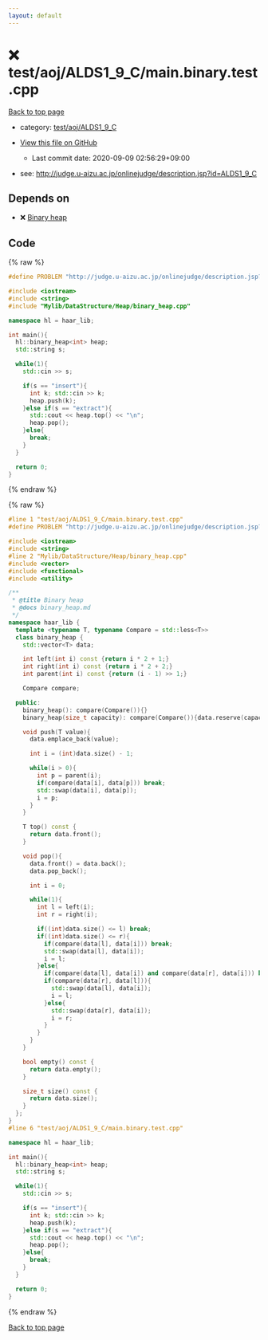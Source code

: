 ```yaml
---
layout: default
---
```


<!-- mathjax config similar to math.stackexchange -->
<script type="text/javascript" async
  src="https://cdnjs.cloudflare.com/ajax/libs/mathjax/2.7.5/MathJax.js?config=TeX-MML-AM_CHTML">
</script>
<script type="text/x-mathjax-config">
  MathJax.Hub.Config({
    TeX: { equationNumbers: { autoNumber: "AMS" }},
    tex2jax: {
      inlineMath: [ ['$','$'] ],
      processEscapes: true
    },
    "HTML-CSS": { matchFontHeight: false },
    displayAlign: "left",
    displayIndent: "2em"
  });
</script>

<script type="text/javascript" src="https://cdnjs.cloudflare.com/ajax/libs/jquery/3.4.1/jquery.min.js"></script>
<script src="https://cdn.jsdelivr.net/npm/jquery-balloon-js@1.1.2/jquery.balloon.min.js" integrity="sha256-ZEYs9VrgAeNuPvs15E39OsyOJaIkXEEt10fzxJ20+2I=" crossorigin="anonymous"></script>
<script type="text/javascript" src="../../../../assets/js/copy-button.js"></script>
<link rel="stylesheet" href="../../../../assets/css/copy-button.css" />


# :x: test/aoj/ALDS1_9_C/main.binary.test.cpp

<a href="../../../../index.html">Back to top page</a>

* category: <a href="../../../../index.html#4cec009c25052c746a2a7a5b033e9889">test/aoj/ALDS1_9_C</a>
* <a href="{{ site.github.repository_url }}/blob/master/test/aoj/ALDS1_9_C/main.binary.test.cpp">View this file on GitHub</a>
    - Last commit date: 2020-09-09 02:56:29+09:00


* see: <a href="http://judge.u-aizu.ac.jp/onlinejudge/description.jsp?id=ALDS1_9_C">http://judge.u-aizu.ac.jp/onlinejudge/description.jsp?id=ALDS1_9_C</a>


## Depends on

* :x: <a href="../../../../library/Mylib/DataStructure/Heap/binary_heap.cpp.html">Binary heap</a>


## Code

<a id="unbundled"></a>
{% raw %}
```cpp
#define PROBLEM "http://judge.u-aizu.ac.jp/onlinejudge/description.jsp?id=ALDS1_9_C"

#include <iostream>
#include <string>
#include "Mylib/DataStructure/Heap/binary_heap.cpp"

namespace hl = haar_lib;

int main(){
  hl::binary_heap<int> heap;
  std::string s;

  while(1){
    std::cin >> s;

    if(s == "insert"){
      int k; std::cin >> k;
      heap.push(k);
    }else if(s == "extract"){
      std::cout << heap.top() << "\n";
      heap.pop();
    }else{
      break;
    }
  }

  return 0;
}

```
{% endraw %}

<a id="bundled"></a>
{% raw %}
```cpp
#line 1 "test/aoj/ALDS1_9_C/main.binary.test.cpp"
#define PROBLEM "http://judge.u-aizu.ac.jp/onlinejudge/description.jsp?id=ALDS1_9_C"

#include <iostream>
#include <string>
#line 2 "Mylib/DataStructure/Heap/binary_heap.cpp"
#include <vector>
#include <functional>
#include <utility>

/**
 * @title Binary heap
 * @docs binary_heap.md
 */
namespace haar_lib {
  template <typename T, typename Compare = std::less<T>>
  class binary_heap {
    std::vector<T> data;

    int left(int i) const {return i * 2 + 1;}
    int right(int i) const {return i * 2 + 2;}
    int parent(int i) const {return (i - 1) >> 1;}

    Compare compare;

  public:
    binary_heap(): compare(Compare()){}
    binary_heap(size_t capacity): compare(Compare()){data.reserve(capacity);}

    void push(T value){
      data.emplace_back(value);

      int i = (int)data.size() - 1;

      while(i > 0){
        int p = parent(i);
        if(compare(data[i], data[p])) break;
        std::swap(data[i], data[p]);
        i = p;
      }
    }

    T top() const {
      return data.front();
    }

    void pop(){
      data.front() = data.back();
      data.pop_back();

      int i = 0;

      while(1){
        int l = left(i);
        int r = right(i);

        if((int)data.size() <= l) break;
        if((int)data.size() <= r){
          if(compare(data[l], data[i])) break;
          std::swap(data[l], data[i]);
          i = l;
        }else{
          if(compare(data[l], data[i]) and compare(data[r], data[i])) break;
          if(compare(data[r], data[l])){
            std::swap(data[l], data[i]);
            i = l;
          }else{
            std::swap(data[r], data[i]);
            i = r;
          }
        }
      }
    }

    bool empty() const {
      return data.empty();
    }

    size_t size() const {
      return data.size();
    }
  };
}
#line 6 "test/aoj/ALDS1_9_C/main.binary.test.cpp"

namespace hl = haar_lib;

int main(){
  hl::binary_heap<int> heap;
  std::string s;

  while(1){
    std::cin >> s;

    if(s == "insert"){
      int k; std::cin >> k;
      heap.push(k);
    }else if(s == "extract"){
      std::cout << heap.top() << "\n";
      heap.pop();
    }else{
      break;
    }
  }

  return 0;
}

```
{% endraw %}

<a href="../../../../index.html">Back to top page</a>

